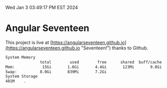 Wed Jan  3 03:49:17 PM EST 2024

# Angular Seventeen


This project is live at [https://angularseventeen.github.io](https://angularseventeen.github.io "Seventeen!") thanks to Github.

```bash
System Memory
               total        used        free      shared  buff/cache   available
Mem:            15Gi       1.6Gi       4.4Gi       123Mi       9.8Gi        13Gi
Swap:          8.0Gi       839Mi       7.2Gi
System Storage
401M	.
